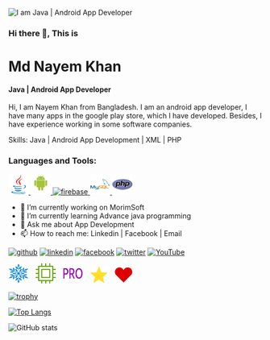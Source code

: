 ![I am Java | Android App Developer](https://pbs.twimg.com/profile_banners/1586191102344048642/1667052370/1500x500)
### Hi there 👋, This is
# Md Nayem Khan
#### Java | Android App Developer

Hi, I am Nayem Khan from Bangladesh. I am an android app developer, I have many apps in the google play store, which I have developed. Besides, I have experience working in some software companies.

Skills: Java | Android App Development | XML | PHP 

<p align="left">
</p>
<h3 align="left">Languages and Tools:</h3>
<p align="left"> 
  
  <a href="https://www.java.com" target="_blank" rel="noreferrer">
    <img src="https://raw.githubusercontent.com/devicons/devicon/master/icons/java/java-original.svg" alt="java" width="40" height="40"/> 
  </a> 
  <a href="https://developer.android.com" target="_blank" rel="noreferrer"> 
  <img src="https://raw.githubusercontent.com/devicons/devicon/master/icons/android/android-original-wordmark.svg" alt="android" width="40" height="40"/> 
  </a>
  <a href="https://firebase.google.com/" target="_blank" rel="noreferrer"> 
    <img src="https://www.vectorlogo.zone/logos/firebase/firebase-icon.svg" alt="firebase" width="40" height="40"/>
  </a> 
  <a href="https://www.mysql.com/" target="_blank" rel="noreferrer"> 
    <img src="https://raw.githubusercontent.com/devicons/devicon/master/icons/mysql/mysql-original-wordmark.svg" alt="mysql" width="40" height="40"/> 
  </a> 
  <a href="https://www.php.net" target="_blank" rel="noreferrer"> 
    <img src="https://raw.githubusercontent.com/devicons/devicon/master/icons/php/php-original.svg" alt="php" width="40" height="40"/> 
  </a> 
</p>


- 🔭 I’m currently working on MorimSoft 
- 🌱 I’m currently learning Advance java programming 
- 💬 Ask me about App Development 
- 📫 How to reach me: Linkedin | Facebook | Email 


[<img src='https://cdn.jsdelivr.net/npm/simple-icons@3.0.1/icons/github.svg' alt='github' height='40'>](https://github.com/mdnayemkhan)  [<img src='https://cdn.jsdelivr.net/npm/simple-icons@3.0.1/icons/linkedin.svg' alt='linkedin' height='40'>](https://www.linkedin.com/in/mdnayemkhan//)  [<img src='https://cdn.jsdelivr.net/npm/simple-icons@3.0.1/icons/facebook.svg' alt='facebook' height='40'>](https://www.facebook.com/profile.php?id=100047406432128)  [<img src='https://cdn.jsdelivr.net/npm/simple-icons@3.0.1/icons/twitter.svg' alt='twitter' height='40'>](https://twitter.com/MdNayemKhan180)  [<img src='https://cdn.jsdelivr.net/npm/simple-icons@3.0.1/icons/youtube.svg' alt='YouTube' height='40'>](https://www.youtube.com/channel/UCWINYFyc3Z3s7ZyoKrxjmCw)  

<a href='https://archiveprogram.github.com/'><img src='https://raw.githubusercontent.com/acervenky/animated-github-badges/master/assets/acbadge.gif' width='40' height='40'></a> <a href='https://docs.github.com/en/developers'><img src='https://raw.githubusercontent.com/acervenky/animated-github-badges/master/assets/devbadge.gif' width='40' height='40'></a> <a href='https://github.com/pricing'><img src='https://raw.githubusercontent.com/acervenky/animated-github-badges/master/assets/pro.gif' width='40' height='40'></a> <a href='https://stars.github.com/'><img src='https://raw.githubusercontent.com/acervenky/animated-github-badges/master/assets/starbadge.gif' width='35' height='35'></a> <a href='https://docs.github.com/en/github/supporting-the-open-source-community-with-github-sponsors'><img src='https://raw.githubusercontent.com/acervenky/animated-github-badges/master/assets/sponsorbadge.gif' width='35' height='35'></a> 

 [![trophy](https://github-profile-trophy.vercel.app/?mdnayemkhan=https://github.com/mdnayemkhan)](https://github.com/ryo-ma/github-profile-trophy)

[![Top Langs](https://github-readme-stats.vercel.app/api/top-langs/?mdnayemkhan=https://github.com/mdnayemkhan)](https://github.com/anuraghazra/github-readme-stats)

![GitHub stats](https://github-readme-stats.vercel.app/api?mdnayemkhan=https://github.com/mdnayemkhan&show_icons=true&count_private=true)  

<!--![GitHub Activity Graph](https://activity-graph.herokuapp.com/graph?mdnayemkhan=https://github.com/mdnayemkhan)  

![GitHub metrics](https://metrics.lecoq.io/https://github.com/mdnayemkhan)  

![GitHub streak stats](https://streak-stats.demolab.com/?user=https://github.com/mdnayemkhan)  

![Profile views](https://gpvc.arturio.dev/https://github.com/mdnayemkhan)   -->
